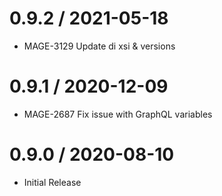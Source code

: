 
0.9.2 / 2021-05-18
==================

  * MAGE-3129 Update di xsi & versions

0.9.1 / 2020-12-09
==================

  * MAGE-2687 Fix issue with GraphQL variables

0.9.0 / 2020-08-10
==================

  * Initial Release

